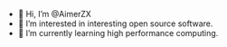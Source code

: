 - 👋 Hi, I’m @AimerZX
- 👀 I’m interested in interesting open source software.
- 🌱 I’m currently learning high performance computing.
